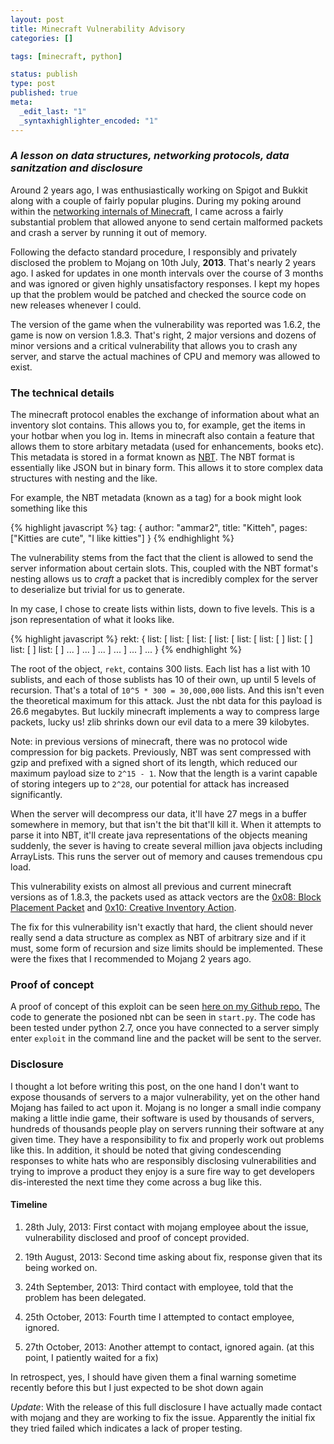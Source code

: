 ```yaml
--- 
layout: post
title: Minecraft Vulnerability Advisory
categories: []

tags: [minecraft, python]

status: publish
type: post
published: true
meta: 
  _edit_last: "1"
  _syntaxhighlighter_encoded: "1"
---
```


### *A lesson on data structures, networking protocols, data sanitzation and disclosure*

Around 2 years ago, I was enthusiastically working on Spigot and Bukkit along with a couple
of fairly popular plugins. During my poking around within the [networking internals of
Minecraft](https://github.com/ammaraskar/pyCraft), I came across a fairly substantial 
problem that allowed anyone to send certain malformed packets and crash a server by 
running it out of memory.

Following the defacto standard procedure, I responsibly and privately disclosed the
problem to Mojang on 10th July, **2013**. That's nearly 2 years ago. I asked for updates
in one month intervals over the course of 3 months and was ignored or given highly
unsatisfactory responses. I kept my hopes up that the problem would be patched and checked
the source code on new releases whenever I could.

The version of the game when the vulnerability was reported was 1.6.2, the game is now on
version 1.8.3. That's right, 2 major versions and dozens of minor versions and a critical
vulnerability that allows you to crash any server, and starve the actual machines of CPU and
memory was allowed to exist.

### The technical details

The minecraft protocol enables the exchange of information about what an inventory slot contains.
This allows you to, for example, get the items in your hotbar when you log in. Items in minecraft
also contain a feature that allows them to store arbitary metadata (used for enhancements, books etc).
This metadata is stored in a format known as [NBT](http://wiki.vg/NBT). The NBT format is essentially
like JSON but in binary form. This allows it to store complex data structures with nesting and the like.

For example, the NBT metadata (known as a tag) for a book might look something like this

{% highlight javascript %}
tag: {
    author: "ammar2",
    title: "Kitteh",
    pages: ["Kitties are cute", "I like kitties"]
}
{% endhighlight %}

The vulnerability stems from the fact that the client is allowed to send the server
information about certain slots. This, coupled with the NBT format's nesting allows us to
*craft* a packet that is incredibly complex for the server to deserialize but trivial for
us to generate.

In my case, I chose to create lists within lists, down to five levels. This is a json representation
of what it looks like.

{% highlight javascript %}
rekt: {
    list: [
        list: [
            list: [
                list: [
                    list: [
                        list: [
                        ]
                        list: [
                        ]
                        list: [
                        ]
                        list: [
                        ]
                        ...
                    ]
                    ...
                ]
                ...
            ]
            ...
        ]
        ...
    ]
    ...
}
{% endhighlight %}

The root of the object, `rekt`, contains 300 lists. Each list has a list with 10 sublists, and each of
those sublists has 10 of their own, up until 5 levels of recursion. That's a total of ``10^5 * 300 = 30,000,000`` lists.
And this isn't even the theoretical maximum for this attack. Just the nbt data for this payload is 26.6 megabytes. But luckily
minecraft implements a way to compress large packets, lucky us! zlib shrinks down our 
evil data to a mere 39 kilobytes.

Note: in previous versions of minecraft, there was no protocol wide compression for big packets.
Previously, NBT was sent compressed with gzip and prefixed with a signed short of its length, which reduced our maximum payload
size to ``2^15 - 1``. Now that the length is a varint capable of storing integers up to ``2^28``, our potential for attack has increased significantly.

When the server will decompress our data, it'll have 27 megs in a buffer somewhere in memory, but that isn't the bit
that'll kill it. When it attempts to parse it into NBT, it'll create java representations of the objects meaning
suddenly, the sever is having to create several million java objects including ArrayLists. This runs the server
out of memory and causes tremendous cpu load.

This vulnerability exists on almost all previous and current minecraft versions as of 1.8.3, the packets
used as attack vectors are the [0x08: Block Placement Packet](http://wiki.vg/Protocol#Player_Block_Placement) and
[0x10: Creative Inventory Action](http://wiki.vg/Protocol#Creative_Inventory_Action).

The fix for this vulnerability isn't exactly that hard, the client should never really send a data structure
as complex as NBT of arbitrary size and if it must, some form of recursion and size limits should be implemented.
These were the fixes that I recommended to Mojang 2 years ago.

### Proof of concept

A proof of concept of this exploit can be seen [here on my Github repo.](https://github.com/ammaraskar/pyCraft/tree/nbt_exploit)
The code to generate the posioned nbt can be seen in ``start.py``. The code has been tested under python 2.7, once
you have connected to a server simply enter ``exploit`` in the command line and the packet will be sent to the server.

### Disclosure

I thought a lot before writing this post, on the one hand I don't want to expose thousands of servers to a major
vulnerability, yet on the other hand Mojang has failed to act upon it. Mojang is no longer a small indie company
making a little indie game, their software is used by thousands of servers, hundreds of thousands people play on
servers running their software at any given time. They have a responsibility to fix and properly work out problems
like this. In addition, it should be noted that giving condescending responses to white hats who are responsibly 
disclosing vulnerabilities and trying to improve a product they enjoy is a sure fire way to get developers dis-interested
the next time they come across a bug like this.

#### Timeline

1. 28th July, 2013: First contact with mojang employee about the issue, vulnerability disclosed and proof of concept
provided.

2. 19th August, 2013: Second time asking about fix, response given that its being worked on.

3. 24th September, 2013: Third contact with employee, told that the problem has been delegated.

4. 25th October, 2013: Fourth time I attempted to contact employee, ignored. 

5. 27th October, 2013: Another attempt to contact, ignored again. (at this point, I patiently waited for a fix)

In retrospect, yes, I should have given them a final warning sometime recently before this but I just expected to be shot down again

*Update*: With the release of this full disclosure I have actually made contact with mojang and they are working to fix the issue. Apparently the initial fix they tried failed which indicates a lack of proper testing.
